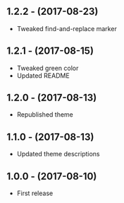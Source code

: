 ## 1.2.2 - (2017-08-23)
* Tweaked find-and-replace marker

## 1.2.1 - (2017-08-15)
* Tweaked green color
* Updated README

## 1.2.0 - (2017-08-13)
* Republished theme

## 1.1.0 - (2017-08-13)
* Updated theme descriptions

## 1.0.0 - (2017-08-10)
* First release
